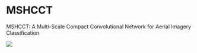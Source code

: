 # MSHCCT
MSHCCT: A Multi-Scale Compact Convolutional Network for Aerial Imagery Classification


<img src="model_predictions.png"/>
